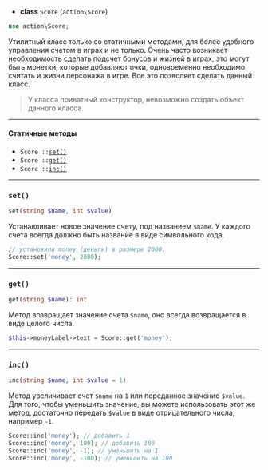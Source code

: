 - **class** `Score` (`action\Score`)
```php
use action\Score;
```

Утилитный класс только со статичными методами, для более удобного управления счетом в играх и не только. Очень часто возникает необходимость сделать подсчет бонусов и жизней в играх, это могут быть монетки, которые добавляют очки, одновременно необходимо считать и жизни персонажа в игре. Все это позволяет сделать данный класс.

> У класса приватный конструктор, невозможно создать объект данного класса.

---

#### Статичные методы

- `Score ::`[`set()`](#set)
- `Score ::`[`get()`](#get)
- `Score ::`[`inc()`](#inc)

---

### `set()`
```php
set(string $name, int $value)
```
Устанавливает новое значение счету, под названием `$name`. У каждого счета всегда должно быть название в виде символьного кода.

```php
// установили money (деньги) в размере 2000.
Score::set('money', 2000);
```

---

### `get()`
```php
get(string $name): int
```
Метод возвращает значение счета `$name`, оно всегда возвращается в виде целого числа.

```php
$this->moneyLabel->text = Score::get('money');
```

---

### `inc()`
```php
inc(string $name, int $value = 1)
```
Метод увеличивает счет `$name` на `1` или переданное значение `$value`. Для того, чтобы уменьшить значение, вы можете использовать этот же метод, достаточно передать `$value` в виде отрицательного числа, например `-1`.

```php
Score::inc('money'); // добавить 1
Score::inc('money', 100); // добавить 100
Score::inc('money', -1); // уменьшить на 1
Score::inc('money', -100); // уменьшить на 100
```